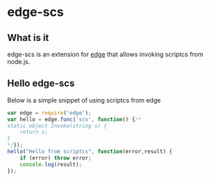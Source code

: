 # edge-scs

## What is it

edge-scs is an extension for [edge](https://github.com/tjanczuk/edge) that allows invoking scriptcs from node.js.

## Hello edge-scs

Below is a simple snippet of using scriptcs from edge

```javascript
var edge = require('edge');
var hello = edge.func('scs', function() {/*
static object Invoke(string s) {
    return s;
}
*/});
hello("Hello from scriptcs", function(error,result) {
    if (error) throw error;
    console.log(result);
});  
```
